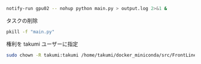 ```bash
notify-run gpu02 -- nohup python main.py > output.log 2>&1 &
```

タスクの削除

```bash
pkill -f "main.py"
```

権利を takumi ユーザーに指定

```bash
sudo chown -R takumi:takumi /home/takumi/docker_miniconda/src/FrontLine/
```
